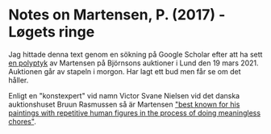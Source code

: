 # Notes on Martensen, P. (2017) - Løgets ringe

Jag hittade denna text genom en sökning på Google Scholar efter att ha sett [en polyptyk](https://archive.fo/4tLSq) av Martensen på Björnsons auktioner i Lund den 19 mars 2021. Auktionen går av stapeln i morgon. Har lagt ett bud men får se om det håller. 

Enligt en "konstexpert" vid namn Victor Svane Nielsen vid det danska auktionshuset Bruun Rasmussen så är Martensen ["best known for his paintings with repetitive human figures in the process of doing meaningless chores"](https://archive.fo/Qscok).
